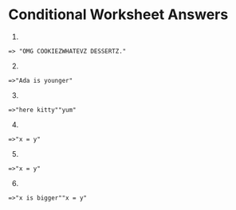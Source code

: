 # Conditional Worksheet Answers

1.

`=> "OMG COOKIEZWHATEVZ DESSERTZ."`

2.

`=>"Ada is younger"`

3.

`=>"here kitty""yum"`

4.

`=>"x = y"`

5.

`=>"x = y"`

6.

`=>"x is bigger""x = y"`
